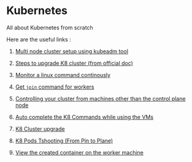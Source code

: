 # Kubernetes

All about Kubernetes from scratch

Here are the useful links :

1. [Multi node cluster setup using kubeadm tool](https://github.com/codesclutter/kubernetes/wiki/Multi-node-cluster-setup-using-kubeadm-tool)

2. [Steps to upgrade K8 cluster (from official doc)](https://github.com/codesclutter/kubernetes/wiki/steps-to-upgrade-K8-cluster-(from-official-doc))

3. [Monitor a linux command continously](https://github.com/codesclutter/kubernetes/wiki/Monitor-a-linux-command-continously)

4. [Get `join` command for workers](https://github.com/codesclutter/kubernetes/wiki/Get-%60join%60-command-for-workers)

5. [Controlling your cluster from machines other than the control plane node](https://github.com/codesclutter/kubernetes/wiki/Controlling-your-cluster-from-machines-other-than-the-control-plane-node)

6. [Auto complete the K8 Commands while using the VMs](https://github.com/codesclutter/kubernetes/wiki/Auto-complete-the-K8-Commands-while-using-the-VMs)

7. [K8 Cluster upgrade](https://github.com/codesclutter/kubernetes/wiki/K8-Cluster-upgrade)

8. [K8 Pods Tshooting (From Pin to Plane)](https://github.com/codesclutter/kubernetes/wiki/K8-Pods-Tshooting-(From-Pin-to-Plane))

9. [View the created container on the worker machine](https://github.com/codesclutter/kubernetes/wiki/View-the-created-container-on-the-worker-machine)
